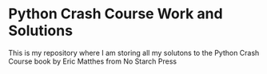 # Python Crash Course Work and Solutions

This is my repository where I am storing all my solutons to the Python Crash Course book by Eric Matthes from No Starch Press